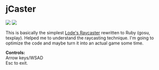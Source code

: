 jCaster
======
[<img src="http://i.imgur.com/WK93rEOs.png">](http://i.imgur.com/WK93rEO) [<img src="http://i.imgur.com/nZuukLIs.png">](http://imgur.com/nZuukLI)   
  
This is basically the simplest [Lode's Raycaster](http://lodev.org/cgtutor/raycasting.html) rewritten to Ruby (gosu, texplay). Helped me to understand the raycasting technique. I'm going to optimize the code and maybe turn it into an actual game some time.  
  
**Controls:**  
Arrow keys/WSAD  
Esc to exit.
